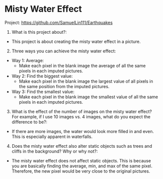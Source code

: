 
# Misty Water Effect

Project: https://github.com/SamuelLin111/Earthquakes

1. What is this project about?:
  - This project is about creating the misty water effect in a picture. 
2.  Three ways you can achieve the misty water effect:
  - Way 1: Average:
    - Make each pixel in the blank image the average of all the same pixels in each imputed pictures.
  - Way 2: Find the biggest value:
    - Make each pixel in the blank image the largest value of all pixels in the same position from the imputed pictures.
  - Way 3: Find the smallest value:
    - Make each pixel in the blank image the smallest value of all the same pixels in each imputed pictures.
3. What is the effect of the number of images on the misty water effect? For example, if I use 10 images vs. 4 images, what do you expect the difference to be?:
  - If there are more images, the water would look more filled in and even. This is especially apparent in waterfalls. 
4. Does the misty water effect also alter static objects such as trees and cliffs in the background? Why or why not?:
  - The misty water effect does not affect static objects. This is because you are basically finding the average, min, and max of the same pixel. Therefore, the new pixel would be very close to the original pictures.
  

